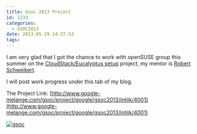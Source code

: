 ```yaml
---
title: Gsoc 2013 Project
id: 1233
categories:
  - GSOC2013
date: 2013-05-29 14:37:53
tags:
---
```


I am very glad that I got the chance to work with openSUSE group this summer on the [CloudStack/Eucalyptus setup](https://en.opensuse.org/openSUSE:GSOC_ideas#CloudStack.2FEucalyptus_setup) project, my mentor is [Robert Schweikert](https://en.opensuse.org/User:Rjschwei).

I will post work progress under this tab of my blog.

The Project Link:
[http://www.google-melange.com/gsoc/project/google/gsoc2013/intijk/4001](http://www.google-melange.com/gsoc/project/google/gsoc2013/intijk/4001)

<a href="http://intijk.com/wp-content/uploads/2013/05/gsoc.png">![gsoc](http://intijk.com/wp-content/uploads/2013/05/gsoc.png)